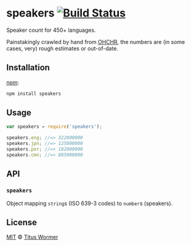 # speakers [![Build Status][travis-badge]][travis]

Speaker count for 450+ languages.

Painstakingly crawled by hand from [OHCHR][], the numbers are (in
some cases, very) rough estimates or out-of-date.

## Installation

[npm][]:

```bash
npm install speakers
```

## Usage

```js
var speakers = require('speakers');

speakers.eng; //=> 322000000
speakers.jpn; //=> 125000000
speakers.por; //=> 182000000
speakers.cmn; //=> 885000000
```

## API

### `speakers`

Object mapping `string`s (ISO 639-3 codes) to `number`s (speakers).

## License

[MIT][license] © [Titus Wormer][author]

<!-- Definitions -->

[travis-badge]: https://img.shields.io/travis/wooorm/speakers.svg

[travis]: https://travis-ci.org/wooorm/speakers

[npm]: https://docs.npmjs.com/cli/install

[license]: LICENSE

[author]: http://wooorm.com

[ohchr]: http://www.ohchr.org

